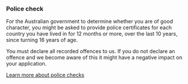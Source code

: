 ### Police check

For the Australian government to determine whether you are of good character, you might be asked to provide police certificates for each country you have lived in for 12 months or more, over the last 10 years, since turning 16 years of age.

You must declare all recorded offences to us. If you do not declare an offence and we become aware of this it might have a negative impact on your application.

[Learn more about police checks]()
